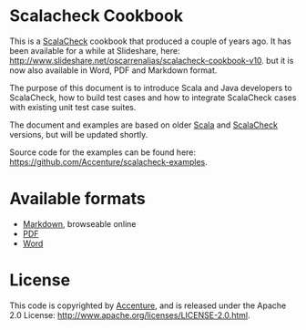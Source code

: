 Scalacheck Cookbook
===================
This is a [ScalaCheck](http://www.scalacheck.org/) cookbook that produced a couple of years ago. It has been available for a while at Slideshare, here: http://www.slideshare.net/oscarrenalias/scalacheck-cookbook-v10. but it is now also available in Word, PDF and Markdown format.

The purpose of this document is to introduce Scala and Java developers to ScalaCheck, how to build test cases and how to integrate ScalaCheck cases with existing unit test case suites.

The document and examples are based on older [Scala](http://www.scala-lang.org) and [ScalaCheck](http://www.scalacheck.org/) versions, but will be updated shortly.

Source code for the examples can be found here: https://github.com/Accenture/scalacheck-examples.

Available formats
=================
- [Markdown](./markdown/TOC.md), browseable online
- [PDF](./pdf/ScalaCheck%20Cookbook-External%20v1.0.pdf)
- [Word](./word/ScalaCheck%20Cookbook-External%20v1.0.docx)

License
=======
This code is copyrighted by [Accenture](http://www.accenture.com), and is released under the Apache 2.0 License: http://www.apache.org/licenses/LICENSE-2.0.html.

